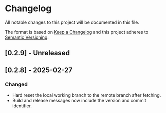 # Changelog

All notable changes to this project will be documented in this file.

The format is based on [Keep a Changelog](http://keepachangelog.com/)
and this project adheres to [Semantic Versioning](http://semver.org/).

## [0.2.9] - Unreleased

## [0.2.8] - 2025-02-27

### Changed

- Hard reset the local working branch to the remote branch after fetching.
- Build and release messages now include the version and commit identifier.
